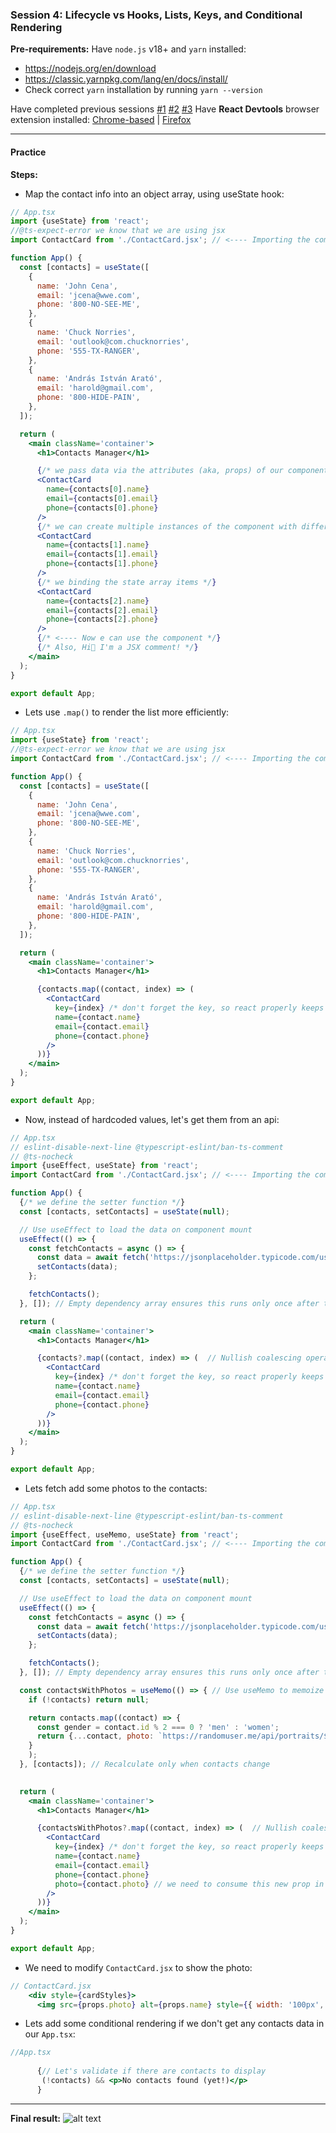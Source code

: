 ### **Session 4: Lifecycle vs Hooks, Lists, Keys, and Conditional Rendering**

**Pre-requirements:**
Have `node.js` v18+ and `yarn` installed:

- https://nodejs.org/en/download
- https://classic.yarnpkg.com/lang/en/docs/install/
- Check correct `yarn` installation by running `yarn --version`

Have completed previous sessions [#1](SESSION1.md) [#2](SESSION2.md) [#3](SESSION3.md)
Have **React Devtools** browser extension installed: [Chrome-based](https://chromewebstore.google.com/detail/react-developer-tools/fmkadmapgofadopljbjfkapdkoienihi) | [Firefox](https://addons.mozilla.org/en-US/firefox/addon/react-devtools/)

---

#### Practice

**Steps:**

- Map the contact info into an object array, using useState hook:
```jsx
// App.tsx
import {useState} from 'react';
//@ts-expect-error we know that we are using jsx
import ContactCard from './ContactCard.jsx'; // <---- Importing the component we created previous

function App() {
  const [contacts] = useState([
    {
      name: 'John Cena',
      email: 'jcena@wwe.com',
      phone: '800-NO-SEE-ME',
    },
    {
      name: 'Chuck Norries',
      email: 'outlook@com.chucknorries',
      phone: '555-TX-RANGER',
    },
    {
      name: 'András István Arató',
      email: 'harold@gmail.com',
      phone: '800-HIDE-PAIN',
    },
  ]);

  return (
    <main className='container'>
      <h1>Contacts Manager</h1>

      {/* we pass data via the attributes (aka, props) of our component */}
      <ContactCard
        name={contacts[0].name}
        email={contacts[0].email}
        phone={contacts[0].phone}
      />
      {/* we can create multiple instances of the component with different props*/}
      <ContactCard
        name={contacts[1].name}
        email={contacts[1].email}
        phone={contacts[1].phone}
      />
      {/* we binding the state array items */}
      <ContactCard
        name={contacts[2].name}
        email={contacts[2].email}
        phone={contacts[2].phone}
      />
      {/* <---- Now e can use the component */}
      {/* Also, Hi👋 I'm a JSX comment! */}
    </main>
  );
}

export default App;
```

- Lets use `.map()` to render the list more efficiently:
```jsx
// App.tsx
import {useState} from 'react';
//@ts-expect-error we know that we are using jsx
import ContactCard from './ContactCard.jsx'; // <---- Importing the component we created previous

function App() {
  const [contacts] = useState([
    {
      name: 'John Cena',
      email: 'jcena@wwe.com',
      phone: '800-NO-SEE-ME',
    },
    {
      name: 'Chuck Norries',
      email: 'outlook@com.chucknorries',
      phone: '555-TX-RANGER',
    },
    {
      name: 'András István Arató',
      email: 'harold@gmail.com',
      phone: '800-HIDE-PAIN',
    },
  ]);

  return (
    <main className='container'>
      <h1>Contacts Manager</h1>

      {contacts.map((contact, index) => (
        <ContactCard
          key={index} /* don't forget the key, so react properly keeps track of mutation that require rerender */
          name={contact.name}
          email={contact.email}
          phone={contact.phone}
        />
      ))}
    </main>
  );
}

export default App;
```

- Now, instead of hardcoded values, let's get them from an api:
```jsx
// App.tsx
// eslint-disable-next-line @typescript-eslint/ban-ts-comment
// @ts-nocheck
import {useEffect, useState} from 'react';
import ContactCard from './ContactCard.jsx'; // <---- Importing the component we created previous

function App() {
  {/* we define the setter function */}
  const [contacts, setContacts] = useState(null);

  // Use useEffect to load the data on component mount
  useEffect(() => {
    const fetchContacts = async () => {
      const data = await fetch('https://jsonplaceholder.typicode.com/users').then((res) => res.json());
      setContacts(data);
    };

    fetchContacts();
  }, []); // Empty dependency array ensures this runs only once after the initial render

  return (
    <main className='container'>
      <h1>Contacts Manager</h1>

      {contacts?.map((contact, index) => (  // Nullish coalescing operator to prevent errors when contacts is null: https://developer.mozilla.org/en-US/docs/Web/JavaScript/Reference/Operators/Nullish_coalescing
        <ContactCard
          key={index} /* don't forget the key, so react properly keeps track of mutation that require rerender */
          name={contact.name}
          email={contact.email}
          phone={contact.phone}
        />
      ))}
    </main>
  );
}

export default App;
```

- Lets fetch add some photos to the contacts:
```jsx
// App.tsx
// eslint-disable-next-line @typescript-eslint/ban-ts-comment
// @ts-nocheck
import {useEffect, useMemo, useState} from 'react';
import ContactCard from './ContactCard.jsx'; // <---- Importing the component we created previous

function App() {
  {/* we define the setter function */}
  const [contacts, setContacts] = useState(null);

  // Use useEffect to load the data on component mount
  useEffect(() => {
    const fetchContacts = async () => {
      const data = await fetch('https://jsonplaceholder.typicode.com/users').then((res) => res.json());
      setContacts(data);
    };

    fetchContacts();
  }, []); // Empty dependency array ensures this runs only once after the initial render

  const contactsWithPhotos = useMemo(() => { // Use useMemo to memoize the contacts with photos, so it doesn't recalculate on every render
    if (!contacts) return null;

    return contacts.map((contact) => {
      const gender = contact.id % 2 === 0 ? 'men' : 'women';
      return {...contact, photo: `https://randomuser.me/api/portraits/${gender}/${contact.id}.jpg`};
    }
    );
  }, [contacts]); // Recalculate only when contacts change

      
  return (
    <main className='container'>
      <h1>Contacts Manager</h1>

      {contactsWithPhotos?.map((contact, index) => (  // Nullish coalescing operator to prevent errors when contacts is null: https://developer.mozilla.org/en-US/docs/Web/JavaScript/Reference/Operators/Nullish_coalescing
        <ContactCard
          key={index} /* don't forget the key, so react properly keeps track of mutation that require rerender */
          name={contact.name}
          email={contact.email}
          phone={contact.phone}
          photo={contact.photo} // we need to consume this new prop in the ContactCar.jsx to display the photo
        />
      ))}
    </main>
  );
}

export default App;

```

- We need to modify `ContactCard.jsx` to show the photo:
```jsx
// ContactCard.jsx
    <div style={cardStyles}>
      <img src={props.photo} alt={props.name} style={{ width: '100px', borderRadius: '50%' }} />
```

- Lets add some conditional rendering if we don't get any contacts data in our `App.tsx`:
```jsx
//App.tsx
      
      {// Let's validate if there are contacts to display
       (!contacts) && <p>No contacts found (yet!)</p>
      }
```

---

**Final result:**
![alt text](SESSION4-RESULT.png)